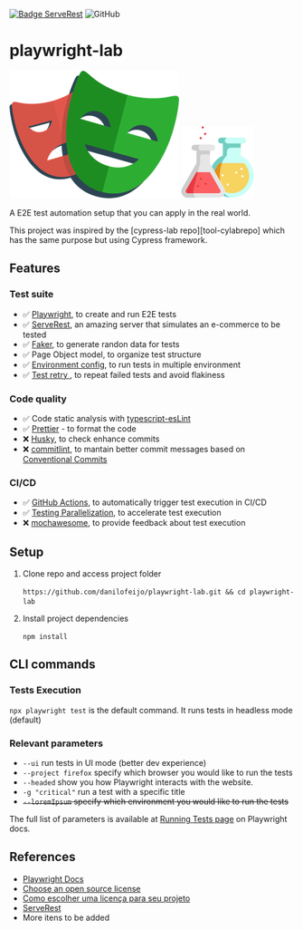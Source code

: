 <!--
[![E2E tests](https://github.com/danilofeijo/cypress-lab/actions/workflows/node.js.yml/badge.svg)](https://github.com/danilofeijo/cypress-lab/actions/workflows/node.js.yml)
-->

[![Badge ServeRest](https://img.shields.io/badge/API-ServeRest-green)](https://github.com/ServeRest/ServeRest/)
![GitHub](https://img.shields.io/github/license/danilofeijo/playwright-lab)

# playwright-lab

![Icon Playwright][pw-logo] ![Icon laboratory][flask-icon]

A E2E test automation setup that you can apply in the real world.

This project was inspired by the [cypress-lab repo][tool-cylabrepo] which has the same purpose but using Cypress framework.

## Features

### Test suite

- ✅ [Playwright][pw-tool], to create and run E2E tests
- ✅ [ServeRest][tool-serverest], an amazing server that simulates an e-commerce to be tested
- ✅ [Faker][tool-faker], to generate randon data for tests
- ✅ Page Object model, to organize test structure
- ✅ [Environment config][pw-envConfig], to run tests in multiple environment
- ✅ [Test retry ][pw-retry], to repeat failed tests and avoid flakiness

### Code quality

- ✅ Code static analysis with [typescript-esLint][tool-tseslint]
- ✅ [Prettier][tool-prettier] - to format the code
- ❌ [Husky][tool-husky], to check enhance commits
- ❌ [commitlint][tool-commitlint], to mantain better commit messages based on [Conventional Commits][tool-convCommits]

### CI/CD

- ✅ [GitHub Actions][tool-ghactions], to automatically trigger test execution in CI/CD
- ✅ [Testing Parallelization][pw-parallelization], to accelerate test execution
- ❌ [mochawesome][tool-mochawesome], to provide feedback about test execution

## Setup

1. Clone repo and access project folder

   `https://github.com/danilofeijo/playwright-lab.git && cd playwright-lab`

2. Install project dependencies

   `npm install`

## CLI commands

### Tests Execution

`npx playwright test` is the default command. It runs tests in headless mode (default)

### Relevant parameters

- `--ui` run tests in UI mode (better dev experience)
- `--project firefox` specify which browser you would like to run the tests
- `--headed` show you how Playwright interacts with the website.
- `-g "critical"` run a test with a specific title
- ~~`--loremIpsum` specify which environment you would like to run the tests~~

The full list of parameters is available at [Running Tests page][ref-1] on Playwright docs.

<!--
Combined commands available in `scripts` session on `package.json` file.
-->

## References

- [Playwright Docs][ref-4]
- [Choose an open source license][ref-9]
- [Como escolher uma licença para seu projeto][ref-10]
- [ServeRest][tool-serverest]
- More itens to be added
<!--
Cypress Reference
- [Utilizando Cypress na vida real][ref-2]
- [Keep passwords secret in E2E tests][ref-3]
- [Publish your Cypress Test Report with GitHub Actions][ref-5]
- [Conventional Commits][ref-7]
- [ESLint + Prettier, a dupla perfeita para produtividade e padronização de código.][ref-8]
  -->

<!-- Links list -->

[flask-icon]: img/icon-lab-128.png 'Flask icon'
[pw-logo]: img/playwright-logo.png 'Playwright logo'
[pw-tool]: https://playwright.dev/
[pw-parallelization]: https://playwright.dev/docs/test-parallel
[pw-retry]: https://playwright.dev/docs/test-retries#retries
[pw-envConfig]: https://playwright.dev/docs/test-projects#configure-projects-for-multiple-environments
[ref-1]: https://playwright.dev/docs/running-tests#running-tests
[ref-2]: https://medium.com/testbean/utilizando-cypress-na-vida-real-a93eec549128
[ref-3]: https://glebbahmutov.com/blog/keep-passwords-secret-in-e2e-tests/
[ref-4]: https://playwright.dev/docs/intro
[ref-5]: https://medium.com/swlh/publish-your-cypress-test-report-with-github-actions-47248788713a
[ref-7]: https://www.conventionalcommits.org/en/v1.0.0/#summary
[ref-8]: https://medium.com/cwi-software/eslint-prettier-a-dupla-perfeita-para-produtividade-e-padroniza%C3%A7%C3%A3o-de-c%C3%B3digo-6a7730cfa358
[ref-9]: https://choosealicense.com/
[ref-10]: https://www.alura.com.br/artigos/como-escolher-uma-licenca-para-seu-projeto
[ref-11]: https://playwrightsolutions.com/the-definitive-guide-to-api-test-automation-with-playwright-part-8-adding-eslint-prettier-and-husky/
[tool-faker]: https://www.npmjs.com/package/faker
[tool-tseslint]: https://typescript-eslint.io/getting-started
[tool-prettier]: https://prettier.io/docs/en/install
[tool-prettierConfig]: https://typescript-eslint.io/users/what-about-formatting/?ref=playwrightsolutions.com#suggested-usage---prettier
[tool-husky]: https://typicode.github.io/husky/
[tool-convCommits]: https://www.conventionalcommits.org/
[tool-ghactions]: https://docs.github.com/en/actions
[tool-commitlint]: https://commitlint.js.org/#/
[tool-mochawesome]: https://www.npmjs.com/package/mochawesome
[tool-serverest]: https://serverest.dev/
